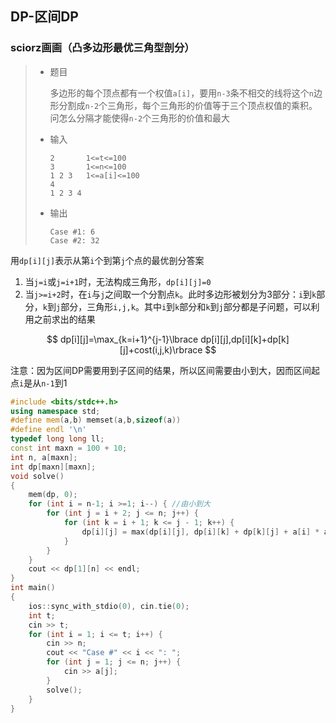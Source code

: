 ## DP-区间DP

### sciorz画画（凸多边形最优三角型剖分）

> - 题目
>
>   多边形的每个顶点都有一个权值`a[i]`，要用`n-3`条不相交的线将这个`n`边形分割成`n-2`个三角形，每个三角形的价值等于三个顶点权值的乘积。
>   问怎么分隔才能使得`n-2`个三角形的价值和最大
>
> - 输入
>
>   ```
>   2		1<=t<=100
>   3		1<=n<=100
>   1 2 3 	1<=a[i]<=100
>   4
>   1 2 3 4
>   ```
>
> - 输出
>
>   ```
>   Case #1: 6
>   Case #2: 32
>   ```

用`dp[i][j]`表示从第`i`个到第`j`个点的最优剖分答案

1. 当`j=i`或`j=i+1`时，无法构成三角形，`dp[i][j]=0`
2. 当`j>=i+2`时，在`i`与`j`之间取一个分割点`k`。此时多边形被划分为3部分：`i`到`k`部分，`k`到`j`部分，三角形`i,j,k`。其中`i`到`k`部分和`k`到`j`部分都是子问题，可以利用之前求出的结果

$$
dp[i][j]=\max_{k=i+1}^{j-1}\lbrace dp[i][j],dp[i][k]+dp[k][j]+cost(i,j,k)\rbrace
$$

注意：因为区间DP需要用到子区间的结果，所以区间需要由小到大，因而区间起点`i`是从`n-1`到1

```c++
#include <bits/stdc++.h>
using namespace std;
#define mem(a,b) memset(a,b,sizeof(a))
#define endl '\n'
typedef long long ll;
const int maxn = 100 + 10;
int n, a[maxn];
int dp[maxn][maxn];
void solve()
{
	mem(dp, 0);
	for (int i = n-1; i >=1; i--) {	//由小到大
		for (int j = i + 2; j <= n; j++) {
			for (int k = i + 1; k <= j - 1; k++) {
				dp[i][j] = max(dp[i][j], dp[i][k] + dp[k][j] + a[i] * a[j] * a[k]);
			}
		}
	}
	cout << dp[1][n] << endl;
}
int main()
{
	ios::sync_with_stdio(0), cin.tie(0);
	int t;
	cin >> t;
	for (int i = 1; i <= t; i++) {
		cin >> n; 
		cout << "Case #" << i << ": ";
		for (int j = 1; j <= n; j++) {
			cin >> a[j];
		}
		solve();
	}
}
```

